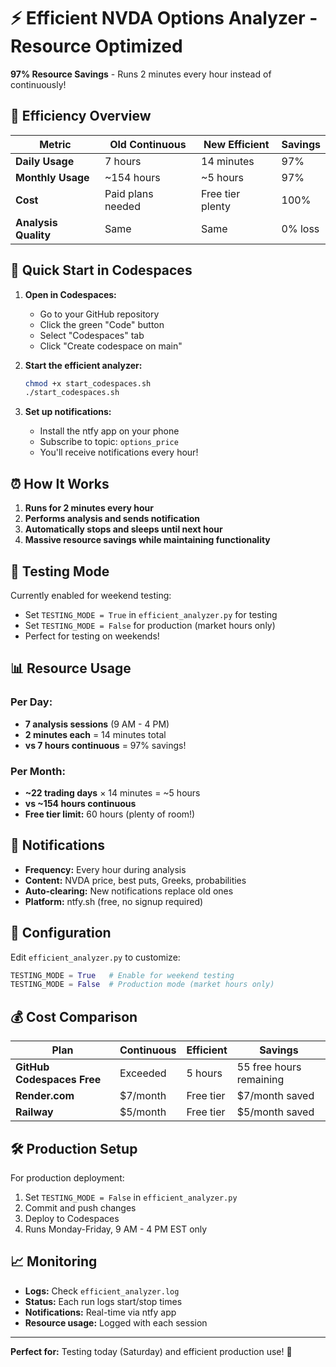 # ⚡ Efficient NVDA Options Analyzer - Resource Optimized

**97% Resource Savings** - Runs 2 minutes every hour instead of continuously!

## 🎯 **Efficiency Overview**

| Metric | Old Continuous | New Efficient | Savings |
|--------|----------------|---------------|---------|
| **Daily Usage** | 7 hours | 14 minutes | 97% |
| **Monthly Usage** | ~154 hours | ~5 hours | 97% |
| **Cost** | Paid plans needed | Free tier plenty | 100% |
| **Analysis Quality** | Same | Same | 0% loss |

## 🚀 **Quick Start in Codespaces**

1. **Open in Codespaces:**
   - Go to your GitHub repository
   - Click the green "Code" button
   - Select "Codespaces" tab
   - Click "Create codespace on main"

2. **Start the efficient analyzer:**
   ```bash
   chmod +x start_codespaces.sh
   ./start_codespaces.sh
   ```

3. **Set up notifications:**
   - Install the ntfy app on your phone
   - Subscribe to topic: `options_price`
   - You'll receive notifications every hour!

## ⏰ **How It Works**

1. **Runs for 2 minutes every hour**
2. **Performs analysis and sends notification**
3. **Automatically stops and sleeps until next hour**
4. **Massive resource savings while maintaining functionality**

## 🧪 **Testing Mode**

Currently enabled for weekend testing:
- Set `TESTING_MODE = True` in `efficient_analyzer.py` for testing
- Set `TESTING_MODE = False` for production (market hours only)
- Perfect for testing on weekends!

## 📊 **Resource Usage**

### Per Day:
- **7 analysis sessions** (9 AM - 4 PM)
- **2 minutes each** = 14 minutes total
- **vs 7 hours continuous** = 97% savings!

### Per Month:
- **~22 trading days** × 14 minutes = ~5 hours
- **vs ~154 hours continuous**
- **Free tier limit:** 60 hours (plenty of room!)

## 📱 **Notifications**

- **Frequency:** Every hour during analysis
- **Content:** NVDA price, best puts, Greeks, probabilities
- **Auto-clearing:** New notifications replace old ones
- **Platform:** ntfy.sh (free, no signup required)

## 🔧 **Configuration**

Edit `efficient_analyzer.py` to customize:
```python
TESTING_MODE = True   # Enable for weekend testing
TESTING_MODE = False  # Production mode (market hours only)
```

## 💰 **Cost Comparison**

| Plan | Continuous | Efficient | Savings |
|------|------------|-----------|---------|
| **GitHub Codespaces Free** | Exceeded | 5 hours | 55 free hours remaining |
| **Render.com** | $7/month | Free tier | $7/month saved |
| **Railway** | $5/month | Free tier | $5/month saved |

## 🛠️ **Production Setup**

For production deployment:
1. Set `TESTING_MODE = False` in `efficient_analyzer.py`
2. Commit and push changes
3. Deploy to Codespaces
4. Runs Monday-Friday, 9 AM - 4 PM EST only

## 📈 **Monitoring**

- **Logs:** Check `efficient_analyzer.log`
- **Status:** Each run logs start/stop times
- **Notifications:** Real-time via ntfy app
- **Resource usage:** Logged with each session

---

**Perfect for:** Testing today (Saturday) and efficient production use! 🎯
